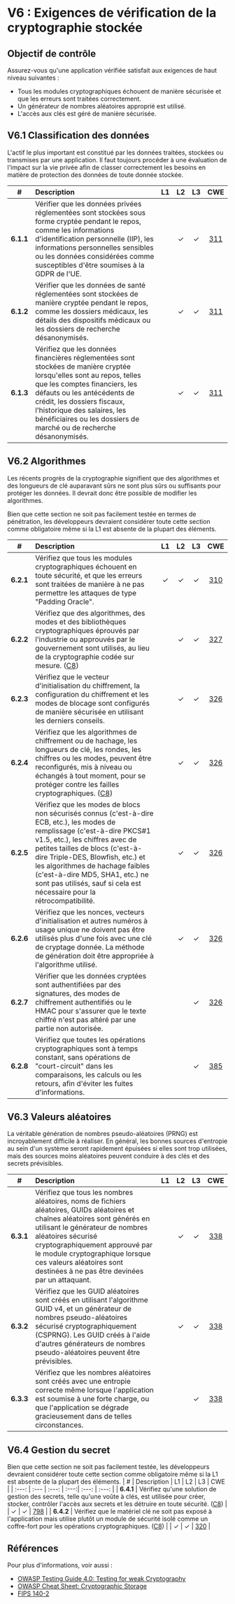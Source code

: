 # V6 : Exigences de vérification de la cryptographie stockée

## Objectif de contrôle

Assurez-vous qu'une application vérifiée satisfait aux exigences de haut niveau suivantes :

* Tous les modules cryptographiques échouent de manière sécurisée et que les erreurs sont traitées correctement.
* Un générateur de nombres aléatoires approprié est utilisé.
* L'accès aux clés est géré de manière sécurisée.

## V6.1 Classification des données

L'actif le plus important est constitué par les données traitées, stockées ou transmises par une application. Il faut toujours procéder à une évaluation de l'impact sur la vie privée afin de classer correctement les besoins en matière de protection des données de toute donnée stockée.

| # | Description | L1 | L2 | L3 | CWE |
| :---: | :--- | :---: | :---:| :---: | :---: |
| **6.1.1** | Vérifier que les données privées réglementées sont stockées sous forme cryptée pendant le repos, comme les informations d'identification personnelle (IIP), les informations personnelles sensibles ou les données considérées comme susceptibles d'être soumises à la GDPR de l'UE. | | ✓ | ✓ | [311](https://cwe.mitre.org/data/definitions/311.html) |
| **6.1.2** | Vérifier que les données de santé réglementées sont stockées de manière cryptée pendant le repos, comme les dossiers médicaux, les détails des dispositifs médicaux ou les dossiers de recherche désanonymisés. | | ✓ | ✓ | [311](https://cwe.mitre.org/data/definitions/311.html) |
| **6.1.3** | Vérifiez que les données financières réglementées sont stockées de manière cryptée lorsqu'elles sont au repos, telles que les comptes financiers, les défauts ou les antécédents de crédit, les dossiers fiscaux, l'historique des salaires, les bénéficiaires ou les dossiers de marché ou de recherche désanonymisés. | | ✓ | ✓ | [311](https://cwe.mitre.org/data/definitions/311.html) |

## V6.2 Algorithmes

Les récents progrès de la cryptographie signifient que des algorithmes et des longueurs de clé auparavant sûrs ne sont plus sûrs ou suffisants pour protéger les données. Il devrait donc être possible de modifier les algorithmes.

Bien que cette section ne soit pas facilement testée en termes de pénétration, les développeurs devraient considérer toute cette section comme obligatoire même si la L1 est absente de la plupart des éléments.

| # | Description | L1 | L2 | L3 | CWE |
| :---: | :--- | :---: | :---:| :---: | :---: |
| **6.2.1** | Vérifiez que tous les modules cryptographiques échouent en toute sécurité, et que les erreurs sont traitées de manière à ne pas permettre les attaques de type "Padding Oracle". | ✓ | ✓ | ✓ | [310](https://cwe.mitre.org/data/definitions/310.html) |
| **6.2.2** | Vérifiez que des algorithmes, des modes et des bibliothèques cryptographiques éprouvés par l'industrie ou approuvés par le gouvernement sont utilisés, au lieu de la cryptographie codée sur mesure. ([C8](https://owasp.org/www-project-proactive-controls/#div-numbering)) | | ✓ | ✓ | [327](https://cwe.mitre.org/data/definitions/327.html) |
| **6.2.3** | Vérifiez que le vecteur d'initialisation du chiffrement, la configuration du chiffrement et les modes de blocage sont configurés de manière sécurisée en utilisant les derniers conseils. | | ✓ | ✓ | [326](https://cwe.mitre.org/data/definitions/326.html) |
| **6.2.4** | Vérifiez que les algorithmes de chiffrement ou de hachage, les longueurs de clé, les rondes, les chiffres ou les modes, peuvent être reconfigurés, mis à niveau ou échangés à tout moment, pour se protéger contre les failles cryptographiques. ([C8](https://owasp.org/www-project-proactive-controls/#div-numbering)) | | ✓ | ✓ | [326](https://cwe.mitre.org/data/definitions/326.html) |
| **6.2.5** | Vérifiez que les modes de blocs non sécurisés connus (c'est-à-dire ECB, etc.), les modes de remplissage (c'est-à-dire PKCS#1 v1.5, etc.), les chiffres avec de petites tailles de blocs (c'est-à-dire Triple-DES, Blowfish, etc.) et les algorithmes de hachage faibles (c'est-à-dire MD5, SHA1, etc.) ne sont pas utilisés, sauf si cela est nécessaire pour la rétrocompatibilité. | | ✓ | ✓ | [326](https://cwe.mitre.org/data/definitions/326.html) |
| **6.2.6** | Vérifiez que les nonces, vecteurs d'initialisation et autres numéros à usage unique ne doivent pas être utilisés plus d'une fois avec une clé de cryptage donnée. La méthode de génération doit être appropriée à l'algorithme utilisé. | | ✓ | ✓ | [326](https://cwe.mitre.org/data/definitions/326.html) |
| **6.2.7** | Vérifier que les données cryptées sont authentifiées par des signatures, des modes de chiffrement authentifiés ou le HMAC pour s'assurer que le texte chiffré n'est pas altéré par une partie non autorisée. | | | ✓ | [326](https://cwe.mitre.org/data/definitions/326.html) |
| **6.2.8** | Vérifiez que toutes les opérations cryptographiques sont à temps constant, sans opérations de "court-circuit" dans les comparaisons, les calculs ou les retours, afin d'éviter les fuites d'informations. | | | ✓ | [385](https://cwe.mitre.org/data/definitions/385.html) |

## V6.3 Valeurs aléatoires

La véritable génération de nombres pseudo-aléatoires (PRNG) est incroyablement difficile à réaliser. En général, les bonnes sources d'entropie au sein d'un système seront rapidement épuisées si elles sont trop utilisées, mais des sources moins aléatoires peuvent conduire à des clés et des secrets prévisibles.

| # | Description | L1 | L2 | L3 | CWE |
| :---: | :--- | :---: | :---:| :---: | :---: |
| **6.3.1** | Vérifiez que tous les nombres aléatoires, noms de fichiers aléatoires, GUIDs aléatoires et chaînes aléatoires sont générés en utilisant le générateur de nombres aléatoires sécurisé cryptographiquement approuvé par le module cryptographique lorsque ces valeurs aléatoires sont destinées à ne pas être devinées par un attaquant. | | ✓ | ✓ | [338](https://cwe.mitre.org/data/definitions/338.html) |
| **6.3.2** | Vérifiez que les GUID aléatoires sont créés en utilisant l'algorithme GUID v4, et un générateur de nombres pseudo-aléatoires sécurisé cryptographiquement (CSPRNG). Les GUID créés à l'aide d'autres générateurs de nombres pseudo-aléatoires peuvent être prévisibles. | | ✓ | ✓ | [338](https://cwe.mitre.org/data/definitions/338.html) |
| **6.3.3** | Vérifiez que les nombres aléatoires sont créés avec une entropie correcte même lorsque l'application est soumise à une forte charge, ou que l'application se dégrade gracieusement dans de telles circonstances. | | | ✓ | [338](https://cwe.mitre.org/data/definitions/338.html) |

## V6.4 Gestion du secret

Bien que cette section ne soit pas facilement testée, les développeurs devraient considérer toute cette section comme obligatoire même si la L1 est absente de la plupart des éléments.
| # | Description | L1 | L2 | L3 | CWE |
| :---: | :--- | :---: | :---:| :---: | :---: |
| **6.4.1** | Vérifiez qu'une solution de gestion des secrets, telle qu'une voûte à clés, est utilisée pour créer, stocker, contrôler l'accès aux secrets et les détruire en toute sécurité. ([C8](https://owasp.org/www-project-proactive-controls/#div-numbering)) | | ✓ | ✓ | [798](https://cwe.mitre.org/data/definitions/798.html) |
| **6.4.2** | Vérifiez que le matériel clé ne soit pas exposé à l'application mais utilise plutôt un module de sécurité isolé comme un coffre-fort pour les opérations cryptographiques. ([C8](https://owasp.org/www-project-proactive-controls/#div-numbering)) | | ✓ | ✓ | [320](https://cwe.mitre.org/data/definitions/320.html) |

## Références

Pour plus d'informations, voir aussi :

* [OWASP Testing Guide 4.0: Testing for weak Cryptography](https://owasp.org/www-project-web-security-testing-guide/v41/4-Web_Application_Security_Testing/09-Testing_for_Weak_Cryptography/README.html)
* [OWASP Cheat Sheet: Cryptographic Storage](https://cheatsheetseries.owasp.org/cheatsheets/Cryptographic_Storage_Cheat_Sheet.html)
* [FIPS 140-2](https://csrc.nist.gov/publications/detail/fips/140/2/final)
